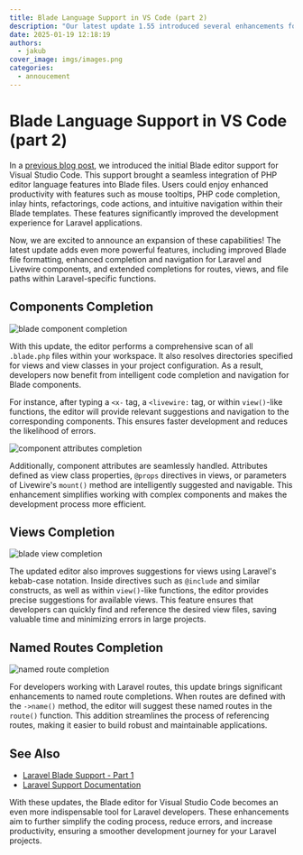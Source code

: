 ```yaml
---
title: Blade Language Support in VS Code (part 2)
description: "Our latest update 1.55 introduced several enhancements for Blade files and Laravel, let's take a look!"
date: 2025-01-19 12:18:19
authors:
  - jakub
cover_image: imgs/images.png
categories:
  - annoucement
---
```


# Blade Language Support in VS Code (part 2)

In a [previous blog post](https://blog.devsense.com/2024/blade-language-support-vs-code-1), we introduced the initial Blade editor support for Visual Studio Code. This support brought a seamless integration of PHP editor language features into Blade files. Users could enjoy enhanced productivity with features such as mouse tooltips, PHP code completion, inlay hints, refactorings, code actions, and intuitive navigation within their Blade templates. These features significantly improved the development experience for Laravel applications.

<!-- more -->

Now, we are excited to announce an expansion of these capabilities! The latest update adds even more powerful features, including improved Blade file formatting, enhanced completion and navigation for Laravel and Livewire components, and extended completions for routes, views, and file paths within Laravel-specific functions.

## Components Completion

![blade component completion](https://docs.devsense.com/vscode/frameworks/img/blade-component-completion.png)

With this update, the editor performs a comprehensive scan of all `.blade.php` files within your workspace. It also resolves directories specified for views and view classes in your project configuration. As a result, developers now benefit from intelligent code completion and navigation for Blade components.

For instance, after typing a `<x-` tag, a `<livewire:` tag, or within `view()`-like functions, the editor will provide relevant suggestions and navigation to the corresponding components. This ensures faster development and reduces the likelihood of errors.

![component attributes completion](https://docs.devsense.com/vscode/frameworks/img/blade-attribute-completion.png)

Additionally, component attributes are seamlessly handled. Attributes defined as view class properties, `@props` directives in views, or parameters of Livewire's `mount()` method are intelligently suggested and navigable. This enhancement simplifies working with complex components and makes the development process more efficient.

## Views Completion

![blade view completion](https://docs.devsense.com/vscode/frameworks/img/view-completion.png)

The updated editor also improves suggestions for views using Laravel's kebab-case notation. Inside directives such as `@include` and similar constructs, as well as within `view()`-like functions, the editor provides precise suggestions for available views. This feature ensures that developers can quickly find and reference the desired view files, saving valuable time and minimizing errors in large projects.

## Named Routes Completion

![named route completion](https://docs.devsense.com/vscode/frameworks/img/laravel-route-completion.png)

For developers working with Laravel routes, this update brings significant enhancements to named route completions. When routes are defined with the `->name()` method, the editor will suggest these named routes in the `route()` function. This addition streamlines the process of referencing routes, making it easier to build robust and maintainable applications.

## See Also

- [Laravel Blade Support - Part 1](https://blog.devsense.com/2024/blade-language-support-vs-code-1)
- [Laravel Support Documentation](https://docs.devsense.com/vscode/frameworks/laravel/)

With these updates, the Blade editor for Visual Studio Code becomes an even more indispensable tool for Laravel developers. These enhancements aim to further simplify the coding process, reduce errors, and increase productivity, ensuring a smoother development journey for your Laravel projects.

